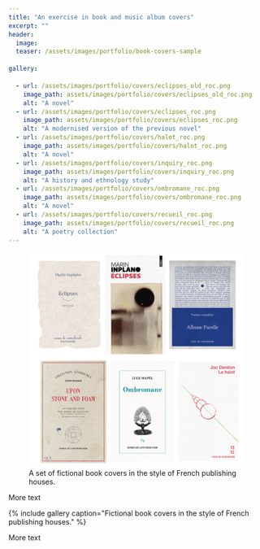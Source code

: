```yaml
---
title: "An exercise in book and music album covers"
excerpt: ""
header:
  image:
  teaser: /assets/images/portfolio/book-covers-sample

gallery:

  - url: /assets/images/portfolio/covers/eclipses_old_roc.png
    image_path: assets/images/portfolio/covers/eclipses_old_roc.png
    alt: "A novel"
  - url: /assets/images/portfolio/covers/eclipses_roc.png
    image_path: assets/images/portfolio/covers/eclipses_roc.png
    alt: "A modernised version of the previous novel"
  - url: /assets/images/portfolio/covers/halot_roc.png
    image_path: assets/images/portfolio/covers/halot_roc.png
    alt: "A novel"
  - url: /assets/images/portfolio/covers/inquiry_roc.png
    image_path: assets/images/portfolio/covers/inquiry_roc.png
    alt: "A history and ethnology study"
  - url: /assets/images/portfolio/covers/ombromane_roc.png
    image_path: assets/images/portfolio/covers/ombromane_roc.png
    alt: "A novel"
  - url: /assets/images/portfolio/covers/recueil_roc.png
    image_path: assets/images/portfolio/covers/recueil_roc.png
    alt: "A poetry collection"
---
```

<figure>
  <img src="/assets/images/portfolio/covers/covers_roc.png" alt="A set of fictional book covers in the style of French publishing houses">
  <figcaption>A set of fictional book covers in the style of French publishing houses.</figcaption>
</figure>

More text

{% include gallery caption="Fictional book covers in the style of French publishing houses." %}

More text
